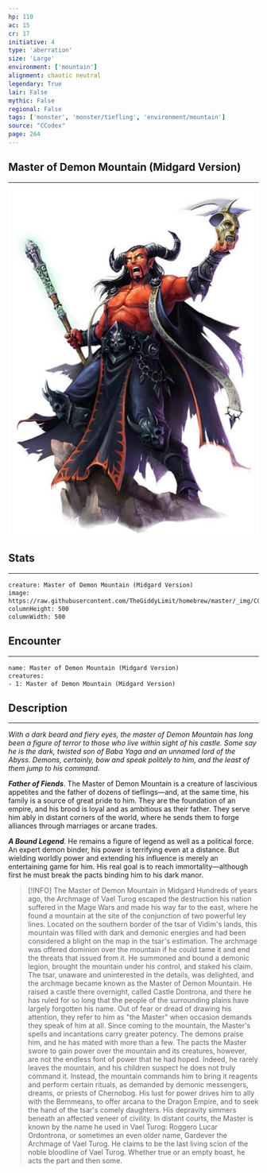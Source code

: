 ```yaml
---
hp: 110
ac: 15
cr: 17
initiative: 4
type: 'aberration'    
size: 'Large'
environment: ['mountain']
alignment: chaotic neutral
legendary: True
lair: False
mythic: False
regional: False
tags: ['monster', 'monster/tiefling', 'environment/mountain']
source: "CCodex"
page: 264
---
```


## Master of Demon Mountain (Midgard Version)
---

![|600](https://raw.githubusercontent.com/TheGiddyLimit/homebrew/master/_img/CCodex/Masterofdemonmountainmidgardversion.jpg)

## Stats
---

```statblock
creature: Master of Demon Mountain (Midgard Version)
image: https://raw.githubusercontent.com/TheGiddyLimit/homebrew/master/_img/CCodex/masterofdemonmountainmidgardversion_token.png
columnHeight: 500
columnWidth: 500
```

## Encounter
---

```encounter-table
name: Master of Demon Mountain (Midgard Version)
creatures:
- 1: Master of Demon Mountain (Midgard Version)
```

## Description
---
_With a dark beard and fiery eyes, the master of Demon Mountain has long been a figure of terror to those who live within sight of his castle. Some say he is the dark, twisted son of Baba Yaga and an unnamed lord of the Abyss. Demons, certainly, bow and speak politely to him, and the least of them jump to his command._

**_Father of Fiends_**. The Master of Demon Mountain is a creature of lascivious appetites and the father of dozens of tieflings—and, at the same time, his family is a source of great pride to him. They are the foundation of an empire, and his brood is loyal and as ambitious as their father. They serve him ably in distant corners of the world, where he sends them to forge alliances through marriages or arcane trades.

**_A Bound Legend_**. He remains a figure of legend as well as a political force. An expert demon binder, his power is terrifying even at a distance. But wielding worldly power and extending his influence is merely an entertaining game for him. His real goal is to reach immortality—although first he must break the pacts binding him to his dark manor.

> [!INFO] The Master of Demon Mountain in Midgard
>Hundreds of years ago, the Archmage of Vael Turog escaped the destruction his nation suffered in the Mage Wars and made his way far to the east, where he found a mountain at the site of the conjunction of two powerful ley lines. Located on the southern border of the tsar of Vidim's lands, this mountain was filled with dark and demonic energies and had been considered a blight on the map in the tsar's estimation. The archmage was offered dominion over the mountain if he could tame it and end the threats that issued from it. He summoned and bound a demonic legion, brought the mountain under his control, and staked his claim. The tsar, unaware and uninterested in the details, was delighted, and the archmage became known as the Master of Demon Mountain.
>He raised a castle there overnight, called Castle Dontrona, and there he has ruled for so long that the people of the surrounding plains have largely forgotten his name. Out of fear or dread of drawing his attention, they refer to him as "the Master" when occasion demands they speak of him at all.
>Since coming to the mountain, the Master's spells and incantations carry greater potency. The demons praise him, and he has mated with more than a few. The pacts the Master swore to gain power over the mountain and its creatures, however, are not the endless font of power that he had hoped. Indeed, he rarely leaves the mountain, and his children suspect he does not truly command it. Instead, the mountain commands him to bring it reagents and perform certain rituals, as demanded by demonic messengers, dreams, or priests of Chernobog.
>His lust for power drives him to ally with the Bemmeans, to offer arcana to the Dragon Empire, and to seek the hand of the tsar's comely daughters. His depravity simmers beneath an affected veneer of civility. In distant courts, the Master is known by the name he used in Vael Turog: Roggero Lucar Ordontrona, or sometimes an even older name, Gardever the Archmage of Vael Turog. He claims to be the last living scion of the noble bloodline of Vael Turog. Whether true or an empty boast, he acts the part and then some.







